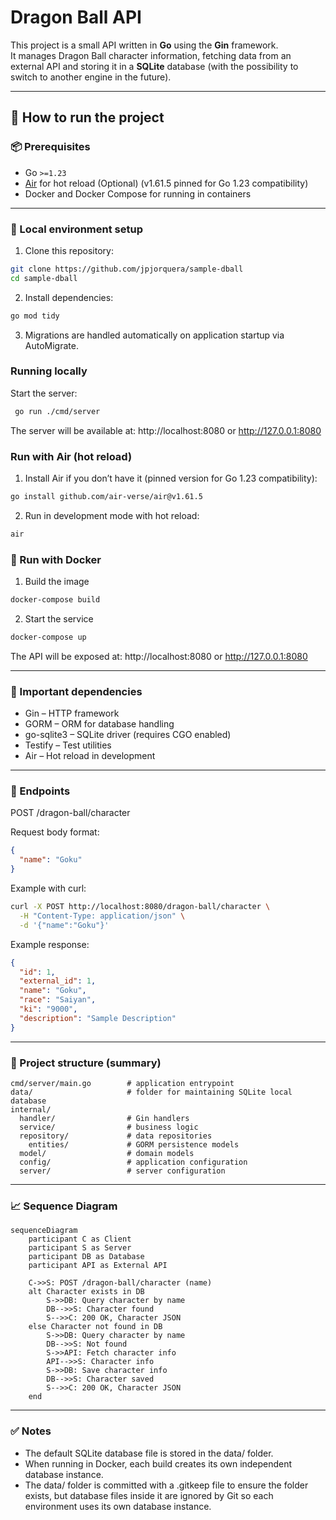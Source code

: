 # Dragon Ball API

This project is a small API written in **Go** using the **Gin** framework.  
It manages Dragon Ball character information, fetching data from an external API and storing it in a **SQLite** database (with the possibility to switch to another engine in the future).

---

## 🚀 How to run the project

### 📦 Prerequisites

- Go `>=1.23`
- [Air](https://github.com/air-verse/air) for hot reload (Optional) (v1.61.5 pinned for Go 1.23 compatibility)
- Docker and Docker Compose for running in containers

---

### 🔧 Local environment setup

1. Clone this repository:

```bash
git clone https://github.com/jpjorquera/sample-dball
cd sample-dball
```

2. Install dependencies:

```bash
go mod tidy
```

3. Migrations are handled automatically on application startup via AutoMigrate.

### Running locally

Start the server:

```bash
 go run ./cmd/server
```

The server will be available at:
http://localhost:8080
or
http://127.0.0.1:8080

### Run with Air (hot reload)

1. Install Air if you don’t have it (pinned version for Go 1.23 compatibility):

```bash
go install github.com/air-verse/air@v1.61.5
```

2. Run in development mode with hot reload:

```bash
air
```

### 🐳 Run with Docker

1. Build the image

```bash
docker-compose build
```

2. Start the service

```bash
docker-compose up
```

The API will be exposed at:
http://localhost:8080
or
http://127.0.0.1:8080

---

### 📌 Important dependencies

- Gin – HTTP framework
- GORM – ORM for database handling
- go-sqlite3 – SQLite driver (requires CGO enabled)
- Testify – Test utilities
- Air – Hot reload in development

---

### 📡 Endpoints

POST /dragon-ball/character

Request body format:

```json
{
  "name": "Goku"
}
```

Example with curl:

```bash
curl -X POST http://localhost:8080/dragon-ball/character \
  -H "Content-Type: application/json" \
  -d '{"name":"Goku"}'
```

Example response:

```json
{
  "id": 1,
  "external_id": 1,
  "name": "Goku",
  "race": "Saiyan",
  "ki": "9000",
  "description": "Sample Description"
}
```

---

### 📂 Project structure (summary)

```
cmd/server/main.go        # application entrypoint
data/                     # folder for maintaining SQLite local database
internal/
  handler/                # Gin handlers
  service/                # business logic
  repository/             # data repositories
    entities/             # GORM persistence models
  model/                  # domain models
  config/                 # application configuration
  server/                 # server configuration
```

---

### 📈 Sequence Diagram

```mermaid
sequenceDiagram
    participant C as Client
    participant S as Server
    participant DB as Database
    participant API as External API

    C->>S: POST /dragon-ball/character (name)
    alt Character exists in DB
        S->>DB: Query character by name
        DB-->>S: Character found
        S-->>C: 200 OK, Character JSON
    else Character not found in DB
        S->>DB: Query character by name
        DB-->>S: Not found
        S->>API: Fetch character info
        API-->>S: Character info
        S->>DB: Save character info
        DB-->>S: Character saved
        S-->>C: 200 OK, Character JSON
    end
```

---

### ✅ Notes

- The default SQLite database file is stored in the data/ folder.
- When running in Docker, each build creates its own independent database instance.
- The data/ folder is committed with a .gitkeep file to ensure the folder exists, but database files inside it are ignored by Git so each environment uses its own database instance.
